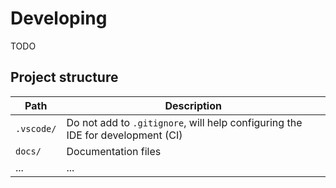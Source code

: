 # Developing

TODO

## Project structure

| Path       | Description                                                                    |
| ---------- | ------------------------------------------------------------------------------ |
| `.vscode/` | Do not add to `.gitignore`, will help configuring the IDE for development (CI) |
| `docs/`    | Documentation files                                                            |
| ...        | ...                                                                            |

<!-- TODO -->
